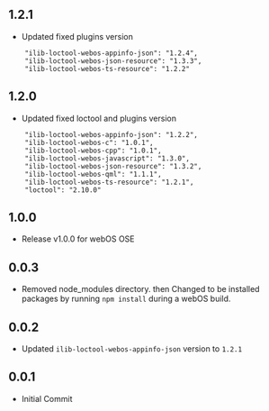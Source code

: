 ## 1.2.1
* Updated fixed plugins version
~~~
	"ilib-loctool-webos-appinfo-json": "1.2.4",
	"ilib-loctool-webos-json-resource": "1.3.3",
	"ilib-loctool-webos-ts-resource": "1.2.2"
~~~

## 1.2.0
* Updated fixed loctool and plugins version
~~~
	"ilib-loctool-webos-appinfo-json": "1.2.2",
	"ilib-loctool-webos-c": "1.0.1",
	"ilib-loctool-webos-cpp": "1.0.1",
	"ilib-loctool-webos-javascript": "1.3.0",
	"ilib-loctool-webos-json-resource": "1.3.2",
	"ilib-loctool-webos-qml": "1.1.1",
	"ilib-loctool-webos-ts-resource": "1.2.1",
	"loctool": "2.10.0"
~~~

## 1.0.0
* Release v1.0.0 for webOS OSE

## 0.0.3
* Removed node_modules directory. then Changed to be installed packages by running `npm install` during a webOS build.

## 0.0.2
* Updated `ilib-loctool-webos-appinfo-json` version to `1.2.1`

## 0.0.1
* Initial Commit
